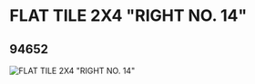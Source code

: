# FLAT TILE 2X4 "RIGHT NO. 14"
## 94652
![FLAT TILE 2X4 "RIGHT NO. 14"](https://lc-www-live-s.legocdn.com/media/bricks/5/2/4616123.jpg)